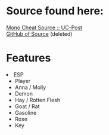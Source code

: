 # Source found here:
<a href="https://www.unknowncheats.me/forum/other-games/420137-phasmophobia-mono-cheat.html">Mono Cheat Source :: UC-Post</a> <br>
<a href="https://github.com/bensm1/PhasmoPAYTOCHEATphobia">GitHub of Source</a> (deleted) <br>

# Features
<li>ESP
<ul>
<li>Player
<li>Anna / Molly
<li>Demon
<li>Hay / Rotten Flesh
<li>Goat / Rat
<li>Gasoline
<li>Rose
<li>Key
